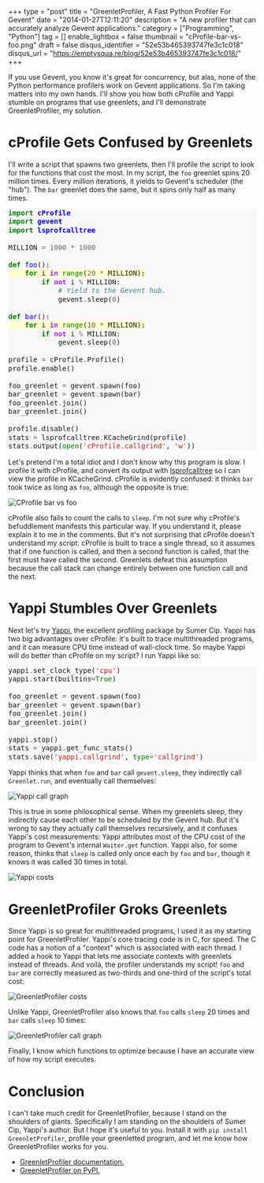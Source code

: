 +++
type = "post"
title = "GreenletProfiler, A Fast Python Profiler For Gevent"
date = "2014-01-27T12:11:20"
description = "A new profiler that can accurately analyze Gevent applications."
category = ["Programming", "Python"]
tag = []
enable_lightbox = false
thumbnail = "cProfile-bar-vs-foo.png"
draft = false
disqus_identifier = "52e53b465393747fe3c1c018"
disqus_url = "https://emptysqua.re/blog/52e53b465393747fe3c1c018/"
+++

<p>If you use Gevent, you know it's great for concurrency, but alas, none of the Python performance profilers work on Gevent applications. So I'm taking matters into my own hands. I'll show you how both cProfile and Yappi stumble on programs that use greenlets, and I'll demonstrate GreenletProfiler, my solution.</p>
<h1 id="cprofile-gets-confused-by-greenlets">cProfile Gets Confused by Greenlets</h1>
<p>I'll write a script that spawns two greenlets, then I'll profile the script to look for the functions that cost the most. In my script, the <code>foo</code> greenlet spins 20 million times. Every million iterations, it yields to Gevent's scheduler (the "hub"). The <code>bar</code> greenlet does the same, but it spins only half as many times.</p>
<div class="codehilite" style="background: #f8f8f8"><pre style="line-height: 125%"><span style="color: #008000; font-weight: bold">import</span> <span style="color: #0000FF; font-weight: bold">cProfile</span>
<span style="color: #008000; font-weight: bold">import</span> <span style="color: #0000FF; font-weight: bold">gevent</span>
<span style="color: #008000; font-weight: bold">import</span> <span style="color: #0000FF; font-weight: bold">lsprofcalltree</span>
&nbsp;
MILLION <span style="color: #666666">=</span> <span style="color: #666666">1000</span> <span style="color: #666666">*</span> <span style="color: #666666">1000</span>
&nbsp;
<span style="color: #008000; font-weight: bold">def</span> <span style="color: #0000FF">foo</span>():
<span style="background-color: #ffffcc">    <span style="color: #008000; font-weight: bold">for</span> i <span style="color: #AA22FF; font-weight: bold">in</span> <span style="color: #008000">range</span>(<span style="color: #666666">20</span> <span style="color: #666666">*</span> MILLION):
</span>        <span style="color: #008000; font-weight: bold">if</span> <span style="color: #AA22FF; font-weight: bold">not</span> i <span style="color: #666666">%</span> MILLION:
            <span style="color: #408080; font-style: italic"># Yield to the Gevent hub.</span>
            gevent<span style="color: #666666">.</span>sleep(<span style="color: #666666">0</span>)
&nbsp;
<span style="color: #008000; font-weight: bold">def</span> <span style="color: #0000FF">bar</span>():
<span style="background-color: #ffffcc">    <span style="color: #008000; font-weight: bold">for</span> i <span style="color: #AA22FF; font-weight: bold">in</span> <span style="color: #008000">range</span>(<span style="color: #666666">10</span> <span style="color: #666666">*</span> MILLION):
</span>        <span style="color: #008000; font-weight: bold">if</span> <span style="color: #AA22FF; font-weight: bold">not</span> i <span style="color: #666666">%</span> MILLION:
            gevent<span style="color: #666666">.</span>sleep(<span style="color: #666666">0</span>)
&nbsp;
profile <span style="color: #666666">=</span> cProfile<span style="color: #666666">.</span>Profile()
profile<span style="color: #666666">.</span>enable()
&nbsp;
foo_greenlet <span style="color: #666666">=</span> gevent<span style="color: #666666">.</span>spawn(foo)
bar_greenlet <span style="color: #666666">=</span> gevent<span style="color: #666666">.</span>spawn(bar)
foo_greenlet<span style="color: #666666">.</span>join()
bar_greenlet<span style="color: #666666">.</span>join()
&nbsp;
profile<span style="color: #666666">.</span>disable()
stats <span style="color: #666666">=</span> lsprofcalltree<span style="color: #666666">.</span>KCacheGrind(profile)
stats<span style="color: #666666">.</span>output(<span style="color: #008000">open</span>(<span style="color: #BA2121">&#39;cProfile.callgrind&#39;</span>, <span style="color: #BA2121">&#39;w&#39;</span>))
</pre></div>


<p>Let's pretend I'm a total idiot and I don't know why this program is slow. I profile it with cProfile, and convert its output with <a href="https://pypi.python.org/pypi/lsprofcalltree">lsprofcalltree</a> so I can view the profile in KCacheGrind. cProfile is evidently confused: it thinks <code>bar</code> took twice as long as <code>foo</code>, although the opposite is true:</p>
<p><img style="display:block; margin-left:auto; margin-right:auto;" src="cProfile-bar-vs-foo.png" alt="CProfile bar vs foo" title="CProfile bar vs foo" /></p>
<p>cProfile also fails to count the calls to <code>sleep</code>. I'm not sure why cProfile's befuddlement manifests this particular way. If you understand it, please explain it to me in the comments. But it's not surprising that cProfile doesn't understand my script: cProfile is built to trace a single thread, so it assumes that if one function is called, and then a second function is called, that the first must have called the second. Greenlets defeat this assumption because the call stack can change entirely between one function call and the next.</p>
<h1 id="yappi-stumbles-over-greenlets">Yappi Stumbles Over Greenlets</h1>
<p>Next let's try <a href="https://code.google.com/p/yappi/">Yappi</a>, the excellent profiling package by Sumer Cip. Yappi has two big advantages over cProfile: it's built to trace multithreaded programs, and it can measure CPU time instead of wall-clock time. So maybe Yappi will do better than cProfile on my script? I run Yappi like so:</p>
<div class="codehilite" style="background: #f8f8f8"><pre style="line-height: 125%">yappi<span style="color: #666666">.</span>set_clock_type(<span style="color: #BA2121">&#39;cpu&#39;</span>)
yappi<span style="color: #666666">.</span>start(builtins<span style="color: #666666">=</span><span style="color: #008000">True</span>)
&nbsp;
foo_greenlet <span style="color: #666666">=</span> gevent<span style="color: #666666">.</span>spawn(foo)
bar_greenlet <span style="color: #666666">=</span> gevent<span style="color: #666666">.</span>spawn(bar)
foo_greenlet<span style="color: #666666">.</span>join()
bar_greenlet<span style="color: #666666">.</span>join()
&nbsp;
yappi<span style="color: #666666">.</span>stop()
stats <span style="color: #666666">=</span> yappi<span style="color: #666666">.</span>get_func_stats()
stats<span style="color: #666666">.</span>save(<span style="color: #BA2121">&#39;yappi.callgrind&#39;</span>, <span style="color: #008000">type</span><span style="color: #666666">=</span><span style="color: #BA2121">&#39;callgrind&#39;</span>)
</pre></div>


<p>Yappi thinks that when <code>foo</code> and <code>bar</code> call <code>gevent.sleep</code>, they indirectly call <code>Greenlet.run</code>, and eventually call themselves:</p>
<p><img style="display:block; margin-left:auto; margin-right:auto;" src="yappi-call-graph.jpg" alt="Yappi call graph" title="Yappi call graph" /></p>
<p>This is true in some philosophical sense. When my greenlets sleep, they indirectly cause each other to be scheduled by the Gevent hub. But it's wrong to say they actually call themselves recursively, and it confuses Yappi's cost measurements: Yappi attributes most of the CPU cost of the program to Gevent's internal <code>Waiter.get</code> function. Yappi also, for some reason, thinks that <code>sleep</code> is called only once each by <code>foo</code> and <code>bar</code>, though it knows it was called 30 times in total.</p>
<p><img style="display:block; margin-left:auto; margin-right:auto;" src="yappi-costs.png" alt="Yappi costs" title="Yappi costs" /></p>
<h1 id="greenletprofiler-groks-greenlets">GreenletProfiler Groks Greenlets</h1>
<p>Since Yappi is so great for multithreaded programs, I used it as my starting point for GreenletProfiler. Yappi's core tracing code is in C, for speed. The C code has a notion of a "context" which is associated with each thread. I added a hook to Yappi that lets me associate contexts with greenlets instead of threads. And voil&agrave;, the profiler understands my script! <code>foo</code> and <code>bar</code> are correctly measured as two-thirds and one-third of the script's total cost:</p>
<p><img style="display:block; margin-left:auto; margin-right:auto;" src="GreenletProfiler-costs.png" alt="GreenletProfiler costs" title="GreenletProfiler costs" /></p>
<p>Unlike Yappi, GreenletProfiler also knows that <code>foo</code> calls <code>sleep</code> 20 times and <code>bar</code> calls <code>sleep</code> 10 times:</p>
<p><img style="display:block; margin-left:auto; margin-right:auto;" src="GreenletProfiler-call-graph.png" alt="GreenletProfiler call graph" title="GreenletProfiler call graph" /></p>
<p>Finally, I know which functions to optimize because I have an accurate view of how my script executes.</p>
<h1 id="conclusion">Conclusion</h1>
<p>I can't take much credit for GreenletProfiler, because I stand on the shoulders of giants. Specifically I am standing on the shoulders of Sumer Cip, Yappi's author. But I hope it's useful to you. Install it with <code>pip install GreenletProfiler</code>, profile your greenletted program, and let me know how GreenletProfiler works for you.</p>
<ul>
<li><a href="http://greenletprofiler.readthedocs.org/en/stable/">GreenletProfiler documentation.</a></li>
<li><a href="https://pypi.python.org/pypi/GreenletProfiler">GreenletProfiler on PyPI.</a></li>
</ul>
